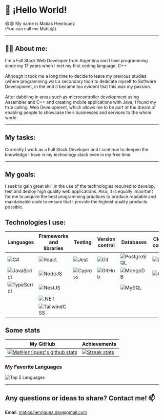 # 👋 ¡Hello World!<br />

😄😄 My name is Matías Henríquez<br />
(You can call me Matt 😉)
<hr />

## 💬💬  About me:<br />
I'm a Full Stack Web Developer from Argentina and I love programming since my 17 years when I met my first coding language: C++ <br /> <br />
Although it took me a long time to decide to leave my previous studies (where programming was a secondary tool) to dedicate myself to Software Development, in the end it became too evident that this was my passion. <br /> <br />
After dabbling in areas such as microcontroller development using Assembler and C++ and creating mobile applications with Java, I found my true calling: Web Development, which allows me to be part of the dream of enabling people to showcase their businesses and services to the whole world.

<hr />

## My tasks: <br />
Currently I work as a Full Stack Developer and I continue to deepen the knowledge I have in my technology stack even in my free time.

<hr />

## My goals: <br />
I seek to gain great skill in the use of the technologies required to develop, test and deploy high quality web applications. Also, it is equally important for me to acquire the best programming practices to produce readable and maintainable code to ensure that I provide the highest quality products possible.

## Technologies I use:

| Languages | Frameworks and libraries | Testing | Version control | Databases | Cloud and containers | Tools |
|---|---|---|---|---|---|---|
| ![C#](https://img.shields.io/badge/csharp-%23007ACC.svg?style=for-the-badge&logo=csharp&logoColor=white) | ![React](https://img.shields.io/badge/react-%2320232a.svg?style=for-the-badge&logo=react&logoColor=%2361DAFB) | ![Jest](https://img.shields.io/badge/jest-%23c21325.svg?style=for-the-badge&logo=jest&logoColor=white) | ![Git](https://img.shields.io/badge/git-%23F05033.svg?style=for-the-badge&logo=git&logoColor=white) | ![PostgreSQL](https://img.shields.io/badge/postgres-%23316192.svg?style=for-the-badge&logo=postgresql&logoColor=white) | ![Docker](https://img.shields.io/badge/docker-%230db7ed.svg?style=for-the-badge&logo=docker&logoColor=white) | ![Postman](https://img.shields.io/badge/Postman-FF6C37?style=for-the-badge&logo=postman&logoColor=white) |
| ![JavaScript](https://img.shields.io/badge/javascript-%23323330.svg?style=for-the-badge&logo=javascript&logoColor=%23F7DF1E) | ![NodeJS](https://img.shields.io/badge/node.js-6DA55F?style=for-the-badge&logo=node.js&logoColor=white) | ![Cypress](https://img.shields.io/badge/cypress-%2300b7c2.svg?style=for-the-badge&logo=cypress&logoColor=white) | ![GitHub](https://img.shields.io/badge/github-%23121011.svg?style=for-the-badge&logo=github&logoColor=white) | ![MongoDB](https://img.shields.io/badge/MongoDB-%234ea94b.svg?style=for-the-badge&logo=mongodb&logoColor=white) |  ![Azure](https://img.shields.io/badge/azure-%230078d4.svg?style=for-the-badge&logo=azure&logoColor=white) |
| ![TypeScript](https://img.shields.io/badge/typescript-%23007ACC.svg?style=for-the-badge&logo=typescript&logoColor=white) | ![NestJS](https://img.shields.io/badge/nestjs-%23E94E41.svg?style=for-the-badge&logo=nestjs&logoColor=white) | | | ![MySQL](https://img.shields.io/badge/mysql-%2300f.svg?style=for-the-badge&logo=mysql&logoColor=white) |
|  | ![.NET](https://img.shields.io/badge/.net-blue?style=for-the-badge&logo=.net&logoColor=white) |
|  | ![TailwindCSS](https://img.shields.io/badge/tailwindcss-%2338B2AC.svg?style=for-the-badge&logo=tailwind-css&logoColor=white) |

## Some stats

| My GitHub | Achievements |
|---|---|
| [![MatHenriquez's github stats](https://github-readme-stats-eight-theta.vercel.app/api?username=MatHenriquez&show_icons=true&theme=algolia&include_all_commits=true&count_private=true)](https://github.com/MatHenriquez) | [![Streak stats](https://github-readme-streak-stats.herokuapp.com/?user=MatHenriquez&theme=algolia)](https://github.com/MatHenriquez) | 



### My Favorite Languages
![Top 5 Languages](https://github-readme-stats.vercel.app/api/top-langs/?username=MatHenriquez&langs_count=3&theme=algolia)


<hr>

## Any questions or ideas to share? Contact me! 📫 

**Email**: matias.henriquez.dev@gmail.com <br />
